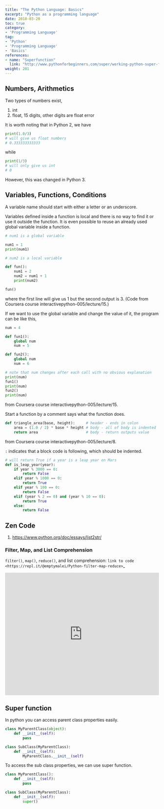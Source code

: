 ```yaml
---
title: "The Python Language: Basics"
excerpt: "Python as a programming language"
date: 2018-03-20
toc: true
category:
- 'Programming Language'
tag:
- 'Python'
- 'Programming Language'
- 'Basics'
references:
- name: "Superfunction"
  link: "http://www.pythonforbeginners.com/super/working-python-super-function"
weight: 201
---
```



## Numbers, Arithmetics

Two types of numbers exist,

1. int
2. float, 15 digits, other digits are float error

It is worth noting that in Python 2, we have

```python
print(1.0/3)
# will give us float numbers
# 0.333333333333
```

while

```python
print(1/3)
# will only give us int
# 0
```

However, this was changed in Python 3.


## Variables, Functions, Conditions


A variable name should start with either a letter or an underscore.

Variables defined inside a function is local and there is no way to find it or use it outside the function. It is even possible to reuse an already used global variable inside a function.


```python
# num1 is a global variable

num1 = 1
print(num1)

# num2 is a local variable

def fun():
    num1 = 2
    num2 = num1 + 1
    print(num2)

fun()
```

where the first line will give us 1 but the second output is 3. (Code from Coursera course interactivepython-005/lecture/15.)

If we want to use the global variable and change the value of it, the program can be like this,

```python
num = 4

def fun1():
    global num
    num = 5

def fun2():
    global num
    num = 6

# note that num changes after each call with no obvious explanation
print(num)
fun1()
print(num)
fun2()
print(num)
```

from Coursera course interactivepython-005/lecture/15.

Start a function by a comment says what the function does.

```python
def triangle_area(base, height):     # header - ends in colon
    area = (1.0 / 2) * base * height # body - all of body is indented
    return area                      # body - return outputs value
```

from Coursera course interactivepython-005/lecture/8.

`:` indicates that a block code is following, which should be indented.

```python
# will return True if a year is a leap year on Mars
def is_leap_year(year):
    if year % 3000 == 0:
        return False
    elif year % 1000 == 0:
        return True
    elif year % 100 == 0:
        return False
    elif (year % 2 == 0) and (year % 10 == 0):
        return True
    else:
        return False
```



## Zen Code


1. https://www.python.org/doc/essays/list2str/



### Filter, Map, and List Comprehension


`filter()`, `map()`, `reduce()`, and list comprehension: `link to code <https://repl.it/@emptymalei/Python-filter-map-reduce>`_


<iframe height="400px" width="100%" src="https://repl.it/@emptymalei/Python-filter-map-reduce?lite=true" scrolling="no" frameborder="no" allowtransparency="true" allowfullscreen="true" sandbox="allow-forms allow-pointer-lock allow-popups allow-same-origin allow-scripts allow-modals"></iframe>



## Super function


In python you can access parent class properties easily.

```python
class MyParentClass(object):
    def __init__(self):
        pass

class SubClass(MyParentClass):
    def __init__(self):
        MyParentClass.__init__(self)
```

To access the sub class properties, we can use super function.

```python
class MyParentClass():
    def __init__(self):
        pass

class SubClass(MyParentClass):
    def __init__(self):
        super()
```